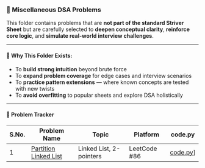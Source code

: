 ### 📂 Miscellaneous DSA Problems

This folder contains problems that are **not part of the standard Striver Sheet** but are carefully selected to **deepen conceptual clarity**, **reinforce core logic**, and **simulate real-world interview challenges**.

---

#### 📌 Why This Folder Exists:
- To **build strong intuition** beyond brute force  
- To **expand problem coverage** for edge cases and interview scenarios  
- To **practice pattern extensions** — where known concepts are tested with new twists  
- To **avoid overfitting** to popular sheets and explore DSA holistically  

---

#### 📁 Problem Tracker

| S.No. | Problem Name         | Topic        | Platform | code.py                                  |
|-------|----------------------|--------------|----------|------------------------------------------|
| 1     |[Partition Linked List](https://leetcode.com/problems/partition-list/)| Linked List, 2-pointers  | LeetCode #86 | [code.py]()] |